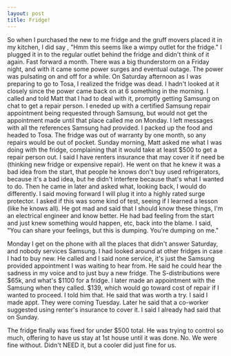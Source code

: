 ```yaml
---
layout: post
title: Fridge!
---
```


So when I purchased the new to me fridge and the gruff movers placed it in my kitchen, I did say , "Hmm this seems like a wimpy outlet for the fridge." I plugged it in to the regular outlet behind the fridge and didn't think of it again. Fast forward a month. There was a big thunderstorm on a Friday night, and with it came some power surges and eventual outage. The power was pulsating on and off for a while. On Saturday afternoon as I was preparing to go to Tosa, I realized the fridge was dead. I hadn't looked at it closely since the power came back on at 6 something in the morning. I called and told Matt that I had to deal with it, promptly getting Samsung on chat to get a repair person. I eneded up with a certified Samsung repair appointment being requested through Samsung, but would not get the appointment made until that place called me on Monday. I left messages with all the references Samsung had provided. I packed up the food and headed to Tosa. The fridge was out of warranty by one month, so any repairs would be out of pocket.
Sunday morning, Matt asked me what I was doing with the fridge, complaining that it would take at least $500 to get a repair person out. I said I have renters insurance that may cover it if need be (thinking new fridge or expensive repair). He went on that he knew it was a bad idea from the start, that people he knows don't buy used refrigerators, because it's a bad idea, but he didn't interfere because that's what I wanted to do.
Then he came in later and asked what, looking back, I would do differently. I said moving forward I will plug it into a highly rated surge protector. I asked if this was some kind of test, seeing if I learned a lesson (like he knows all). He got mad and said that I should know these things, I'm an electrical engineer and know better. He had bad feeling from the start and just knew something would happen, etc, back into the blame. I said, "You can share your feelings, but this is dumping. You're dumping on me."

Monday I get on the phone with all the places that didn't answer Saturday, and nobody services Samsung. I had looked around at other fridges in case I had to buy new.
He called and I said none service, it's just the Samsung provided appointment I was waiting to hear from. He said he could hear the sadness in my voice and to just buy a new fridge. The S-distributions were $65k, and what's $1100 for a fridge.
I later made an appointment with the Samsung when they called. $139, which would go toward cost of repair if I wanted to proceed. I told him that. He said that was worth a try. I said I made appt. They were coming Tuesday. Later he said that a co-worker suggested using renter's insurance to cover it. I said I already had said that on Sunday.

The fridge finally was fixed for under $500 total. He was trying to control so much, offering to have us stay at 1st house until it was done. No. We were fine without. Didn't NEED it, but a cooler did just fine for us.
